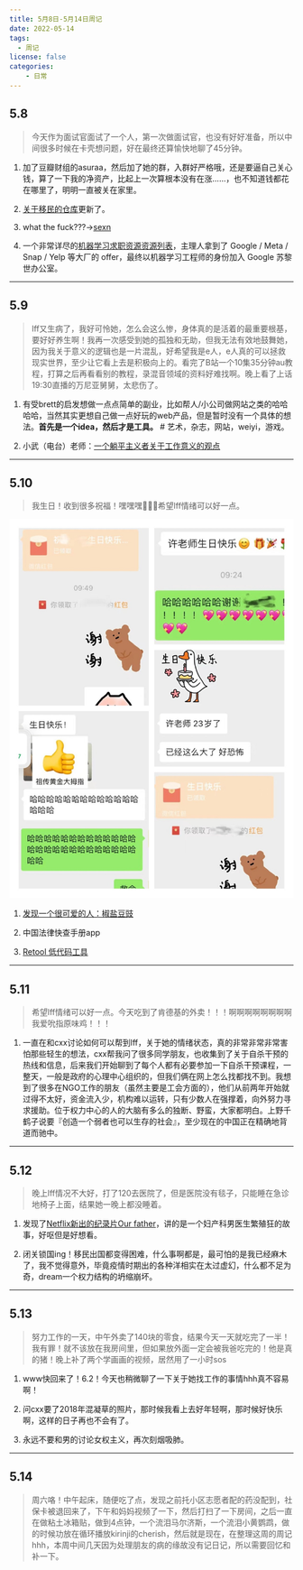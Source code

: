 ```yaml
---
title: 5月8日-5月14日周记
date: 2022-05-14
tags:
  - 周记
license: false
categories:
    - 日常
---
```


## 5.8
> 今天作为面试官面试了一个人，第一次做面试官，也没有好好准备，所以中间很多时候在卡壳想问题，好在最终还算愉快地聊了45分钟。
1. 加了豆瓣财组的asuraa，然后加了她的群，入群好严格哦，还是要逼自己关心钱，算了一下我的净资产，比起上一次算根本没有在涨......，也不知道钱都花在哪里了，明明一直被关在家里。

2. [关于移民的仓库](https://github.com/acacess/awesome-immigration)更新了。

3. what the fuck???→[sexn](https://www.sexn.finance/)

4. 一个非常详尽的[机器学习求职资源资源列表](https://hollow-wood-560.notion.site/Coding-questions-FAANG-prep-9cdf280e5f30425fa188cbbaa6d1998c)，主理人拿到了 Google / Meta / Snap / Yelp 等大厂的 offer，最终以机器学习工程师的身份加入 Google 苏黎世办公室。

---
## 5.9
> lff又生病了，我好可怜她，怎么会这么惨，身体真的是活着的最重要根基，要好好养生啊！我再一次感受到她的孤独和无助，但我无法有效地鼓舞她，因为我关于意义的逻辑也是一片混乱，好希望我是e人，e人真的可以拯救现实世界，至少让它看上去是积极向上的。看完了B站一个10集35分钟au教程，打算之后再看看别的教程，录混音领域的资料好难找啊。晚上看了上话19:30直播的万尼亚舅舅，太悲伤了。

1. 有受brett的启发想做一点点简单的副业，比如帮人/小公司做网站之类的哈哈哈哈，当然其实更想自己做一点好玩的web产品，但是暂时没有一个具体的想法。**首先是一个idea，然后才是工具。** # 艺术，杂志，网站，weiyi，游戏。

2. 小武（电台）老师：[一个躺平主义者关于工作意义的观点](https://t.me/littlelittlehuman/57)

---
## 5.10
> 我生日！收到很多祝福！嘿嘿嘿🥰🥰🥰希望lff情绪可以好一点。

![感谢我的朋友们](稿定设计导出-20220514-180652.jpg)
1. [发现一个很可爱的人：椒盐豆豉](https://womenoverseas.com/t/topic/10564/3)

2. 中国法律快查手册app

3. [Retool 低代码工具](https://sspai.com/post/73013)

---
## 5.11
> 希望lff情绪可以好一点。今天吃到了肯德基的外卖！！！啊啊啊啊啊啊啊啊我爱吮指原味鸡！！！
1. 一直在和cxx讨论如何可以帮到lff，关于她的情绪状态，真的非常非常非常害怕那些轻生的想法，cxx帮我问了很多同学朋友，也收集到了关于自杀干预的热线和信息，后来我们开始聊到了每个人都有必要参加一下自杀干预课程，一整天，一般是政府的心理中心组织的，但我们俩在网上怎么找都找不到。我想到了很多在NGO工作的朋友（虽然主要是工会方面的），他们从前两年开始就过得不太好，资金流入少，机构难以运转，只有少数人在强撑着，向外努力寻求援助。位于权力中心的人的大脑有多么的独断、野蛮，大家都明白。上野千鹤子说要『创造一个弱者也可以生存的社会』，至少现在的中国正在精确地背道而驰中。

---
## 5.12
>晚上lff情况不大好，打了120去医院了，但是医院没有毯子，只能睡在急诊地椅子上面，结果她一晚上都没睡着。
1. 发现了[Netflix新出的纪录片Our father](https://movie.douban.com/subject/35872405/)，讲的是一个妇产科男医生繁殖狂的故事，好呕但是好想看。

2. 闭关锁国ing！移民出国都变得困难，什么事啊都是，最可怕的是我已经麻木了，我不觉得意外，毕竟疫情时期出的各种洋相实在太过虚幻，什么都不足为奇，dream一个权力结构的坍缩崩坏。

---
## 5.13
> 努力工作的一天，中午外卖了140块的零食，结果今天一天就吃完了一半！我有罪！就不该放在我房间里，但如果放外面一定会被我爸吃完的！他是真的猪！晚上补了两个学画画的视频，居然用了一小时sos
1. www快回来了！6.2！今天也稍微聊了一下关于她找工作的事情hhh真不容易啊！

2. 问cxx要了2018年混凝草的照片，那时候我看上去好年轻啊，那时候好快乐啊，这样的日子再也不会有了。

3. 永远不要和男的讨论女权主义，再次刻烟吸肺。

---
## 5.14
> 周六咯！中午起床，随便吃了点，发现之前托小区志愿者配的药没配到，社保卡被退回来了，下午和妈妈视频了一下，然后打扫了一下房间，之后一直在做粘土冰箱贴，做到4点钟，一个流泪马尔济斯，一个流泪小黄鹦鹉，做的时候功放在循环播放kirinji的cherish，然后就是现在，在整理这周的周记hhh，本周中间几天因为处理朋友的病的缘故没有记日记，所以需要回忆和补一下。